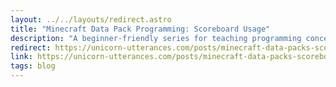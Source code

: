 ```yaml
---
layout: ../../layouts/redirect.astro
title: "Minecraft Data Pack Programming: Scoreboard Usage"
description: "A beginner-friendly series for teaching programming concepts with Minecraft data packs."
redirect: https://unicorn-utterances.com/posts/minecraft-data-packs-scoreboards
link: https://unicorn-utterances.com/posts/minecraft-data-packs-scoreboards
tags: blog
---
```


